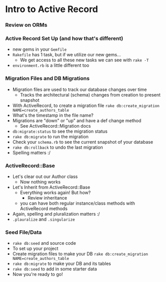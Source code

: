 # Intro to Active Record

### Review on ORMs

### Active Record Set Up (and how that's different)
- new gems in your `Gemfile`
- `Rakefile` has 1 task, but if we utilize our new gems...
  - We get access to all these new tasks we can see with `rake -T`
- `environment.rb` is a little different too

### Migration Files and DB Migrations
- Migration files are used to track our database changes over time
  - Tracks the architectural (schema) changes from creation to present snapshot
- With ActiveRecord, to create a migration file
  `rake db:create_migration NAME=create_authors_table`
- What's the timestamp in the file name?
- Migrations are "down" or "up" and have a def change method
  - See ActiveRecord::Migration docs
- `db:migrate:status` to see the migration status
- `rake db:migrate` to run the migration
- Check your `schema.rb` to see the current snapshot of your database
- `rake db:rollback` to undo the last migration
- Spelling matters :/

### ActiveRecord::Base
- Let's clear out our Author class
  - Now nothing works
- Let's Inherit from ActiveRecord::Base
  - Everything works again! But how?
    - Review inheritance
  - you can have both regular instance/class methods with ActiveRecord methods
- Again, spelling and pluralization matters :/
- `.plauralize` and `.singularize`

### Seed File/Data
- `rake db:seed` and source code
- To set up your project
- Create migration files to make your DB
    `rake db:create_migration NAME=create_authors_table`
- `rake db:migrate` to make your DB and its tables
- `rake db:seed` to add in some starter data
- Now you're ready to go!
